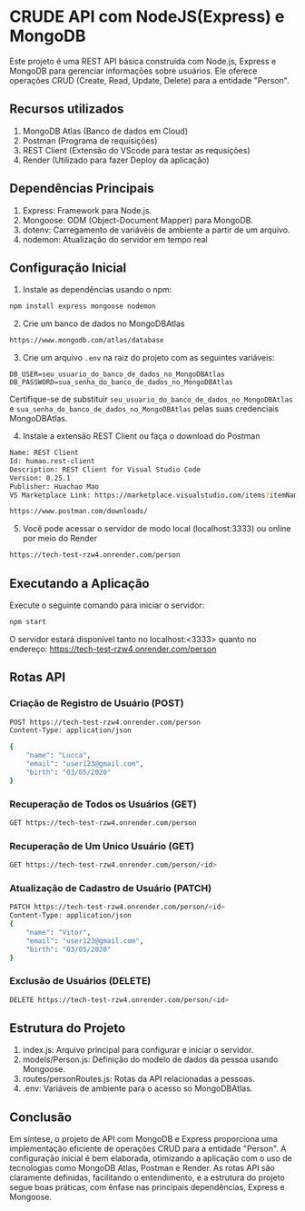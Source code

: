 # CRUDE API com NodeJS(Express) e MongoDB

Este projeto é uma REST API básica construída com Node.js, Express e MongoDB para gerenciar informações sobre usuários. Ele oferece operações CRUD (Create, Read, Update, Delete) para a entidade "Person".

## Recursos utilizados

1. MongoDB Atlas (Banco de dados em Cloud)
2. Postman (Programa de requisições)
3. REST Client (Extensão do VScode para testar as requsições)
4. Render (Utilizado para fazer Deploy da aplicação)

## Dependências Principais

1. Express: Framework para Node.js.
2. Mongoose: ODM (Object-Document Mapper) para MongoDB.
3. dotenv: Carregamento de variáveis de ambiente a partir de um arquivo.
4. nodemon: Atualização do servidor em tempo real


## Configuração Inicial

1. Instale as dependências usando o npm:

```bash
npm install express mongoose nodemon 
```

2. Crie um banco de dados no MongoDBAtlas
```bash
https://www.mongodb.com/atlas/database
```

3. Crie um arquivo `.env` na raiz do projeto com as seguintes variáveis:

```dotenv
DB_USER=seu_usuario_do_banco_de_dados_no_MongoDBAtlas
DB_PASSWORD=sua_senha_do_banco_de_dados_no_MongoDBAtlas
```

Certifique-se de substituir `seu_usuario_do_banco_de_dados_no_MongoDBAtlas` e `sua_senha_do_banco_de_dados_no_MongoDBAtlas` pelas suas credenciais MongoDBAtlas.

4. Instale a extensão REST Client ou faça o download do Postman

```bash
Name: REST Client
Id: humao.rest-client
Description: REST Client for Visual Studio Code
Version: 0.25.1
Publisher: Huachao Mao
VS Marketplace Link: https://marketplace.visualstudio.com/items?itemName=humao.rest-client
```

```bash
https://www.postman.com/downloads/
```

5. Você pode acessar o servidor de modo local (localhost:3333) ou online por meio do Render

```bash
https://tech-test-rzw4.onrender.com/person
```

## Executando a Aplicação

Execute o seguinte comando para iniciar o servidor:

```bash
npm start
```
O servidor estará disponível tanto no localhost:<3333> quanto no endereço: https://tech-test-rzw4.onrender.com/person

## Rotas API
### Criação de Registro de Usuário (POST)

```bash
POST https://tech-test-rzw4.onrender.com/person
Content-Type: application/json

{
    "name": "Lucca",
    "email": "user123@gmail.com",
    "birth": "03/05/2020"
}

```
### Recuperação de Todos os Usuários (GET)

```bash
GET https://tech-test-rzw4.onrender.com/person
```
### Recuperação de Um Unico Usuário (GET)

```bash
GET https://tech-test-rzw4.onrender.com/person/<id>
```

### Atualização de Cadastro de Usuário (PATCH)

```bash
PATCH https://tech-test-rzw4.onrender.com/person/<id>
Content-Type: application/json
{
    "name": "Vitor",
    "email": "user123@gmail.com",
    "birth": "03/05/2020"
}
```
### Exclusão de Usuários (DELETE)

```bash
DELETE https://tech-test-rzw4.onrender.com/person/<id>
```

## Estrutura do Projeto

1. index.js: Arquivo principal para configurar e iniciar o servidor.
2. models/Person.js: Definição do modelo de dados da pessoa usando Mongoose.
3. routes/personRoutes.js: Rotas da API relacionadas a pessoas.
4. .env: Variáveis de ambiente para o acesso so MongoDBAtlas.

## Conclusão

Em síntese, o projeto de API com MongoDB e Express proporciona uma implementação eficiente de operações CRUD para a entidade "Person". A configuração inicial é bem elaborada, otimizando a aplicação com o uso de tecnologias como MongoDB Atlas, Postman e Render. As rotas API são claramente definidas, facilitando o entendimento, e a estrutura do projeto segue boas práticas, com ênfase nas principais dependências, Express e Mongoose.






